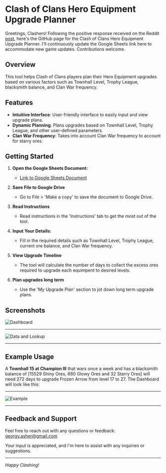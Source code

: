 # Clash of Clans Hero Equipment Upgrade Planner

Greetings, Clashers! Following the positive response received on the Reddit [post](https://www.reddit.com/r/ClashOfClans/comments/1atwpa1/plan_your_hero_equipment_upgrades_using_this/), here's the GitHub page for the Clash of Clans Hero Equipment Upgrade Planner. I'll continuously update the Google Sheets link here to accommodate new game updates. Contributions welcome.

## Overview

This tool helps Clash of Clans players plan their Hero Equipment upgrades based on various factors such as Townhall Level, Trophy League, blacksmith balance, and Clan War frequency.

## Features

- **Intuitive Interface**: User-friendly interface to easily input and view upgrade plans.
- **Dynamic Planning**: Plans upgrades based on Townhall Level, Trophy League, and other user-defined parameters.
- **Clan War Frequency**: Takes into account Clan War frequency to account for starry ores.

## Getting Started

1. **Open the Google Sheets Document:**
   - [Link to Google Sheets Document](https://docs.google.com/spreadsheets/d/1DzUwIBW1AuYfyH7iTgxRb2dmPH8VyY5uu85CffDie-I/edit#gid=895341860)
  
2. **Save File to Google Drive**
    - Go to File > 'Make a copy' to save the document to Google Drive.

3. **Read Instructions**
   - Read instructions in the 'Instructions' tab to get the most out of the tool.
     
4. **Input Your Details:**
   - Fill in the required details such as Townhall Level, Trophy League, current ore balance, and Clan War frequency.

5. **View Upgrade Timeline**
   - The tool will calculate the number of days to collect the excess ores required to upgrade each equimpent to desired levels.

6. **Plan upgrades long term**
   - Use the 'My Upgrade Plan' section to jot down long term upgrade plans.

## Screenshots
![Dashboard](https://github.com/ashergeo/My-Portfolio/blob/main/assets/Clash%20of%20Clans%20Upgrade%20Planner/Dashboard.png)

---

![Data and Lookup](https://github.com/ashergeo/My-Portfolio/blob/main/assets/Clash%20of%20Clans%20Upgrade%20Planner/Data%20and%20Lookup.png)

---

## Example Usage
A **Townhall 15 at Champion III** that wars once a week and has a blacksmith balance of [15529 Shiny Ores, 680 Glowy Ores and 32 Starry Ores] will need 272 days to upgrade Frozen Arrow from level 17 to 27. 
The Dashboard will look like this:

--- 
![Example](https://github.com/ashergeo/My-Portfolio/blob/main/assets/Clash%20of%20Clans%20Upgrade%20Planner/Example%20Usage.png) 

---

## Feedback and Support

Feel free to reach out with any questions or feedback: [georgy.asher@gmail.com](mailto:georgy.asher@gmail.com)

Your input is appreciated, and I'm here to assist with any inquiries or suggestions.

---

*Happy Clashing!*
